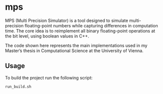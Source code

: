 # mps

MPS (Multi Precision Simulator) is a tool designed to simulate multi-precision floating-point numbers while capturing differences in computation time. The core idea is to reimplement all binary floating-point operations at the bit level, using boolean values in C++.

The code shown here represents the main implementations used in my Master’s thesis in Computational Science at the University of Vienna.

## Usage 

To build the project run the following script: 

```
run_build.sh
```
